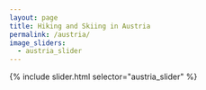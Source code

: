 ```yaml
---
layout: page
title: Hiking and Skiing in Austria
permalink: /austria/
image_sliders:
  - austria_slider
---
```


{% include slider.html selector="austria_slider" %}
